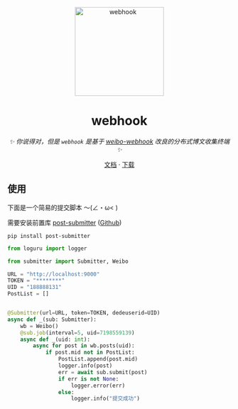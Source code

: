 <p align="center">
  <a href="https://github.com/Drelf2018/webhook/">
    <img src="https://user-images.githubusercontent.com/41439182/220989932-10aeb2f4-9526-4ec5-9991-b5960041be1f.png" height="200" alt="webhook">
  </a>
</p>

<div align="center">

# webhook

_✨ 你说得对，但是 `webhook` 是基于 [weibo-webhook](https://github.com/Drelf2018/weibo-webhook) 改良的分布式博文收集终端 ✨_  


</div>

<p align="center">
  <a href="/">文档</a>
  ·
  <a href="https://github.com/Drelf2018/webhook/releases/">下载</a>
</p>

## 使用

下面是一个简易的提交脚本 ～(∠・ω< )

需要安装前置库 [post-submitter](pypi.org/project/post-submitter) ([Github](https://github.com/Drelf2018/submitter))

```shell
pip install post-submitter
```

```python
from loguru import logger

from submitter import Submitter, Weibo

URL = "http://localhost:9000"
TOKEN = "********"
UID = "188888131"
PostList = []


@Submitter(url=URL, token=TOKEN, dedeuserid=UID)
async def _(sub: Submitter):
    wb = Weibo()
    @sub.job(interval=5, uid=7198559139)
    async def _(uid: int):
        async for post in wb.posts(uid):
            if post.mid not in PostList:
                PostList.append(post.mid)
                logger.info(post)
                err = await sub.submit(post)
                if err is not None:
                    logger.error(err)
                else:
                    logger.info("提交成功")
```
